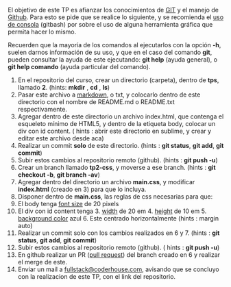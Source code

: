 El objetivo de este TP es afianzar los conocimientos de [GIT](https://git-scm.com) y el manejo de [Github](https://help.github.com). Para esto se pide que se realice lo siguiente, y se recomienda el [uso de consola](http://www.ubuntu-guia.com) (gitbash) por sobre el uso de alguna herramienta gráfica que permita hacer lo mismo.

Recuerden que la mayoría de los comandos al ejecutarlos con la opción **-h**, suelen darnos información de su uso, y que en el caso del comando **git**, pueden consultar la ayuda de este ejecutando: **git help** (ayuda general), o **git help comando** (ayuda particular del comando).

1. En el repositorio del curso, crear un directorio (carpeta), dentro de **tps**, llamado **2**. (hints: **mkdir** , **cd** , **ls**)
2. Pasar este archivo a [markdown](https://help.github.com/articles/markdown-basics/), o txt, y colocarlo dentro de este directorio con el nombre de README.md o README.txt respectivamente.
3. Agregar dentro de este directorio un archivo index.html, que contenga el esqueleto mínimo de HTML5, y dentro de la etiqueta body, colocar un div con id content. ( hints : abrir este directorio en sublime, y crear y editar este archivo desde aca)
4. Realizar un commit **solo** de este directorio. (hints : **git status**, **git add**, **git commit**)
5. Subir estos cambios al repositorio remoto (github). (hints : **git push -u**)
6. Crear un branch llamado **tp2-css**, y moverse a ese branch. (hints : **git checkout -b**, **git branch -av**)
7. Agregar dentro del directorio un archivo **main.css**, y modificar **index.html** (creado en 3) para que lo incluya.
8. Disponer dentro de **main.css**, las reglas de css necesarias para que:
  1. El body tenga [font size](https://developer.mozilla.org) de 20 pixels
  2. El div con id content tenga
    3. [width](https://developer.mozilla.org) de 20 em
    4. [height](https://developer.mozilla.org) de 10 em
    5. [background color](https://developer.mozilla.org) azul
    6. Este centrado horizontalmente (hints : margin auto)
9. Realizar un commit solo con los cambios realizados en 6 y 7. (hints : **git status**, **git add**, **git commit**)
10. Subir estos cambios al repositorio remoto (github). ( hints : **git push -u**)
11. En github realizar un PR ([pull request](https://help.github.com/articles/using-pull-requests/)) del branch creado en 6 y realizar el merge de este.
12. Enviar un mail a [fullstack@coderhouse.com](fullstack@coderhouse.com), avisando que se concluyo con la realizacion de este TP, con el link del repositorio.